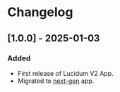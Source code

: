 # Changelog

## [1.0.0] - 2025-01-03
### Added
- First release of Lucidum V2 App.
- Migrated to [next-gen](https://help.sumologic.com/docs/get-started/apps-integrations/#next-gen-apps) app.